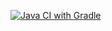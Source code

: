 [![Java CI with Gradle](https://github.com/Elle88S/selenide/actions/workflows/gradle.yml/badge.svg)](https://github.com/Elle88S/selenide/actions/workflows/gradle.yml)
